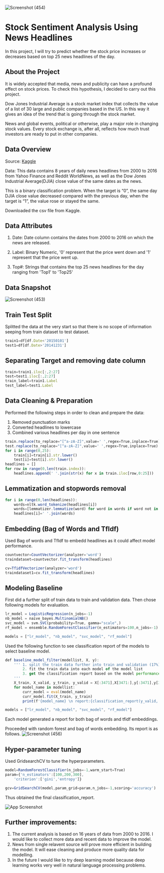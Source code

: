
![Screenshot (454)](https://user-images.githubusercontent.com/121576163/226862172-63ad1f42-1c1d-4058-9774-dc0d747d0e02.png)

# Stock Sentiment Analysis Using News Headlines

In this project, I will try to predict whether the stock price increases or decreases based on top 25 news headlines of the day.

## About the Project

It is widely accepted that media, news and publicity can have a profound effect on stock prices. To check this hypothesis, I decided to carry out this project.

Dow Jones Industrial Average is a stock market index that collects the value of a list of 30 large and public companies based in the US. In this way it gives an idea of the trend that is going through the stock market.

News and global events, political or otherwise, play a major role in changing stock values. Every stock exchange is, after all, reflects how much trust investors are ready to put in other companies.

## Data Overview

Source: [Kaggle](https://www.kaggle.com/datasets/aaron7sun/stocknews)

Data: This data contains 8 years of daily news headlines from 2000 to 2016 from Yahoo Finance and Reddit WorldNews, as well as the Dow Jones Industrial Average(DJIA) close value of the same dates as the news.

This is a binary classification problem. When the target is “0”, the same day DJIA close value decreased compared with the previous day, when the target is “1”, the value rose or stayed the same.

Downloaded the csv file from Kaggle.

## Data Attributes

1. Date: Date column contains the dates from 2000 to 2016 on which the news are released.

2. Label: Binary Numeric, '0' represent that the price went down and '1' represent that the price went up.

3. Top#: Strings that contains the top 25 news headlines for the day ranging from 'Top1' to 'Top25'

## Data Snapshot

![Screenshot (453)](https://user-images.githubusercontent.com/121576163/226862596-02c258f6-c8a6-4873-8c82-7e3b1552fbbc.png)

## Train Test Split

Splitted the data at the very start so that there is no scope of information seeping from train dataset to test dataset.

```javascript
train1=df[df.Date<'20150101']
test1=df[df.Date>'20141231']
```

## Separating Target and removing date column
```javascript
train=train1.iloc[:,2:27]
test=test1.iloc[:,2:27]
train_label=train1.Label
test_label=test1.Label
```
## Data Cleaning & Preparation

Performed the following steps in order to clean and prepare the data:

1. Removed punctuation marks
2. Converted headlines to lowercase
3. Combined various headlines per day in one sentence
```javascript
train.replace(to_replace="[^a-zA-Z]",value=' ',regex=True,inplace=True)
test.replace(to_replace="[^a-zA-Z]",value=' ',regex=True,inplace=True)
for i in range(0,25):
    train[i]=train[i].str.lower()
    test[i]=test[i].str.lower()
headlines = []
for row in range(0,len(train.index)):
    headlines.append(' '.join(str(x) for x in train.iloc[row,0:25]))
```
## Lemmatization and stopwords removal
```javascript
for i in range(0,len(headlines)):
    words=nltk.word_tokenize(headlines[i])
    words=[lemmatizer.lemmatize(word) for word in words if word not in set(stopwords.words('english'))]
    headlines[i]=' '.join(words)
```
## Embedding (Bag of Words and TfIdf)

Used Bag of words and TfIdf to embedd headlines as it could affect model performance.

```javascript
countvector=CountVectorizer(analyzer='word')
traindataset=countvector.fit_transform(headlines)

cv=TfidfVectorizer(analyzer='word')
traindataset1=cv.fit_transform(headlines)
```

## Modeling Baseline

First did a further split of train data to train and validation data. Then chose following models for evaluation.

```javascript
lr_model = LogisticRegression(n_jobs=-1)
nb_model = naive_bayes.MultinomialNB()
svc_model = svm.SVC(probability=True, gamma="scale",)
rf_model = ensemble.RandomForestClassifier(n_estimators=100,n_jobs=-1)

models = ["lr_model", "nb_model", "svc_model", "rf_model"]
```

Used the following function to see classification report of the models to select baseline model.

```javascript
def baseline_model_filter(modellist, X, y):
    ''' 1. split the train data further into train and validation (17%). 
        2. fit the train data into each model of the model list
        3. get the classification report based on the model performance on validation data
    '''
    X_train, X_valid, y_train, y_valid = X[:3471],X[3471:],y[:3471],y[3471:]
    for model_name in modellist:
        curr_model = eval(model_name)
        curr_model.fit(X_train, y_train) 
        print(f'{model_name} \n report:{classification_report(y_valid, curr_model.predict(X_valid))}')

models = ["lr_model", "nb_model", "svc_model", "rf_model"]
```
Each model generated a report for both bag of words and tfidf embeddings.

Proceeded with random forest and bag of words embedding. Its report is as follows.
![Screenshot (456)](https://user-images.githubusercontent.com/121576163/226863483-ac2efe52-cd18-4621-8aa0-77703c174b66.png)

## Hyper-parameter tuning

Used GridsearchCV to tune the hyperparameters.

```javascript
model=RandomForestClassifier(n_jobs=-1,warm_start=True)
param={'n_estimators':[100,200,300],
    'criterion':['gini','entropy']}

gcv=GridSearchCV(model,param_grid=param,n_jobs=-1,scoring='accuracy')
```
Thus obtained the final classification_report.

![App Screenshot](https://via.placeholder.com/468x300?text=App+Screenshot+Here)


## Further improvements:

1. The current analysis is based on 16 years of data from 2000 to 2016. I would like to collect more data and recent data to improve the model.
2. News from single relavent source will prove more efficient in building the model. It will ease cleaning and produce more quality data for modelling.
3. In the future I would like to try deep learning model because deep learning works very well in natural language processing problems.












